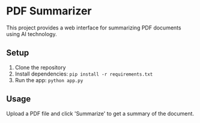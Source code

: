 # PDF Summarizer

This project provides a web interface for summarizing PDF documents using AI technology.

## Setup
1. Clone the repository
2. Install dependencies: `pip install -r requirements.txt`
3. Run the app: `python app.py`

## Usage
Upload a PDF file and click 'Summarize' to get a summary of the document.